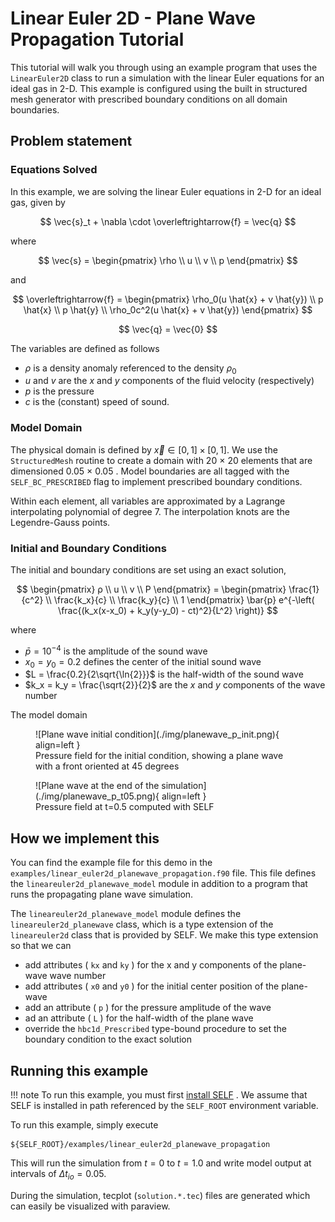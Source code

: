 # Linear Euler 2D - Plane Wave Propagation Tutorial
This tutorial will walk you through using an example program that uses the `LinearEuler2D` class to run a simulation with the linear Euler equations for an ideal gas in 2-D. This example is configured using the built in structured mesh generator with prescribed boundary conditions on all domain boundaries.

## Problem statement

### Equations Solved
In this example, we are solving the linear Euler equations in 2-D for an ideal gas, given by

$$
  \vec{s}_t + \nabla \cdot \overleftrightarrow{f} = \vec{q}
$$

where


$$
    \vec{s} = 
    \begin{pmatrix}
    \rho \\ 
    u \\ 
    v \\ 
    p
    \end{pmatrix}
$$

and

$$
    \overleftrightarrow{f} = 
    \begin{pmatrix}
    \rho_0(u \hat{x} + v \hat{y}) \\
    p \hat{x} \\
    p \hat{y} \\
    \rho_0c^2(u \hat{x} + v \hat{y})
    \end{pmatrix}
$$

$$
    \vec{q} = \vec{0}
$$ 



The variables are defined as follows

* $\rho$ is a density anomaly referenced to the density $\rho_0$
* $u$ and $v$ are the $x$ and $y$ components of the fluid velocity (respectively)
* $p$ is the pressure
* $c$ is the (constant) speed of sound. 

### Model Domain
The physical domain is defined by $\vec{x} \in [0, 1]\times[0,1]$. We use the `StructuredMesh` routine to create a domain with 20 × 20 elements that are dimensioned 0.05 × 0.05 . Model boundaries are all tagged with the `SELF_BC_PRESCRIBED` flag to implement prescribed boundary conditions.

Within each element, all variables are approximated by a Lagrange interpolating polynomial of degree 7. The interpolation knots are the Legendre-Gauss points.


### Initial and Boundary Conditions
The initial and boundary conditions are set using an exact solution,

$$
    \begin{pmatrix}
    ρ \\ 
    u \\ 
    v \\ 
    P
    \end{pmatrix} = 
    \begin{pmatrix}
    \frac{1}{c^2} \\
    \frac{k_x}{c} \\ 
    \frac{k_y}{c} \\ 
    1
    \end{pmatrix} \bar{p} e^{-\left( \frac{(k_x(x-x_0) + k_y(y-y_0) - ct)^2}{L^2} \right)}
$$

where

* $\bar{p} = 10^{-4}$ is the amplitude of the sound wave
* $x_0 = y_0 = 0.2$ defines the center of the initial sound wave
* $L = \frac{0.2}{2\sqrt{\ln{2}}}$ is the half-width of the sound wave
* $k_x = k_y = \frac{\sqrt{2}}{2}$ are the $x$ and $y$ components of the wave number

The model domain
<figure markdown>
![Plane wave initial condition](./img/planewave_p_init.png){ align=left }
  <figcaption>Pressure field for the initial condition, showing a plane wave with a front oriented at 45 degrees</figcaption>
</figure>

<figure markdown>
![Plane wave at the end of the simulation](./img/planewave_p_t05.png){ align=left }
  <figcaption>Pressure field at t=0.5 computed with SELF</figcaption>
</figure>

## How we implement this
You can find the example file for this demo in the `examples/linear_euler2d_planewave_propagation.f90` file. This file defines the `lineareuler2d_planewave_model` module in addition to a program that runs the propagating plane wave simulation.


The `lineareuler2d_planewave_model` module defines the `lineareuler2d_planewave` class, which is a type extension of the `lineareuler2d` class that is provided by SELF. We make this type extension so that we can 

* add attributes ( `kx` and `ky` ) for the x and y components of the plane-wave wave number
* add attributes ( `x0` and `y0` ) for the initial center position of the plane-wave
* add an attribute ( `p` ) for the pressure amplitude of the wave
* ad an attribute ( `L` ) for the half-width of the plane wave
* override the `hbc1d_Prescribed` type-bound procedure to set the boundary condition to the exact solution

## Running this example

!!! note
    To run this example, you must first [install SELF](../../GettingStarted/install.md) . We assume that SELF is installed in path referenced by the `SELF_ROOT` environment variable.


To run this example, simply execute

```shell
${SELF_ROOT}/examples/linear_euler2d_planewave_propagation
```

This will run the simulation from $t=0$ to $t=1.0$ and write model output at intervals of $Δ t_{io} = 0.05$.

During the simulation, tecplot (`solution.*.tec`) files are generated which can easily be visualized with paraview.